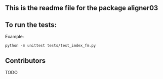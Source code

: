 ## This is the readme file for the package aligner03


## To run the tests:

Example:
```
python -m unittest tests/test_index_fm.py
```

## Contributors

TODO

